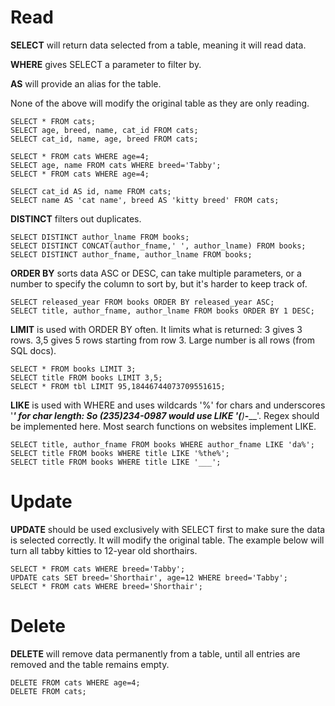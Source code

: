 # Read
**SELECT** will return data selected from a table, meaning it will read data. 

**WHERE** gives SELECT a parameter to filter by.

**AS** will provide an alias for the table.

None of the above will modify the original table as they are only reading.
```
SELECT * FROM cats;
SELECT age, breed, name, cat_id FROM cats; 
SELECT cat_id, name, age, breed FROM cats; 

SELECT * FROM cats WHERE age=4; 
SELECT age, name FROM cats WHERE breed='Tabby'; 
SELECT * FROM cats WHERE age=4; 

SELECT cat_id AS id, name FROM cats;
SELECT name AS 'cat name', breed AS 'kitty breed' FROM cats;
```
**DISTINCT** filters out duplicates.
```
SELECT DISTINCT author_lname FROM books;
SELECT DISTINCT CONCAT(author_fname,' ', author_lname) FROM books;
SELECT DISTINCT author_fname, author_lname FROM books;
```
**ORDER BY** sorts data ASC or DESC, can take multiple parameters, or a number to specify the column to sort by, but it's harder to keep track of.
```
SELECT released_year FROM books ORDER BY released_year ASC;
SELECT title, author_fname, author_lname FROM books ORDER BY 1 DESC;
```
**LIMIT** is used with ORDER BY often. It limits what is returned:
3 gives 3 rows. 3,5 gives 5 rows starting from row 3. Large number is all rows (from SQL docs).
```
SELECT * FROM books LIMIT 3;
SELECT title FROM books LIMIT 3,5;
SELECT * FROM tbl LIMIT 95,18446744073709551615;
```
**LIKE** is used with WHERE and uses wildcards '%' for chars and underscores '____'  for char length:
So (235)234-0987 would use LIKE '(___)___-____'. Regex should be implemented here.
Most search functions on websites implement LIKE.
```
SELECT title, author_fname FROM books WHERE author_fname LIKE 'da%';
SELECT title FROM books WHERE title LIKE '%the%';
SELECT title FROM books WHERE title LIKE '___';
```
# Update
**UPDATE** should be used exclusively with SELECT first to make sure the data is selected correctly. It will modify the original table. The example below will turn all tabby kitties to 12-year old shorthairs.
```
SELECT * FROM cats WHERE breed='Tabby';
UPDATE cats SET breed='Shorthair', age=12 WHERE breed='Tabby'; 
SELECT * FROM cats WHERE breed='Shorthair';
```
# Delete
**DELETE** will remove data permanently from a table, until all entries are removed and the table remains empty.
```
DELETE FROM cats WHERE age=4;
DELETE FROM cats;
```
